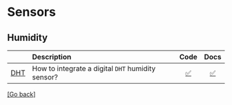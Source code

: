 # Sensors
## Humidity
| | Description | Code | Docs |
|-|:------------|:----:|:----:|
|[DHT](/sensors/humidity/DHT) |How to integrate a digital `DHT` humidity sensor? |[:white_check_mark:](/sensors/humidity/DHT/DHT.ino)|[:white_check_mark:](/sensors/humidity/README.md)|

[[Go back]](/sensors)